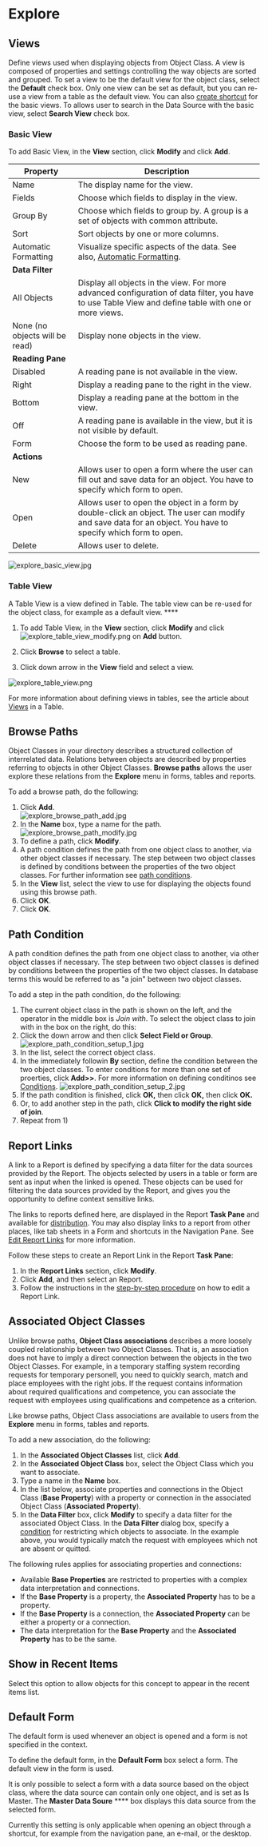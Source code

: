 # Explore


## Views

Define views used when displaying objects from Object Class. A view is composed of properties and settings controlling the way objects are sorted and grouped. To set a view to be the default view for the object class, select the **Default** check box. Only one view can be set as default, but you can re-use a view from a table as the default view. You can also [create shortcut](../../../user-interface/navigation-pane.md "Add a Shortcut to a View Button, Group or Folder") for the basic views. To allows user to search in the Data Source with the basic view, select **Search View** check box.

### Basic View

To add Basic View, in the **View** section, click **Modify** and click **Add**.

| Property                       | Description |
|--------------------------------|-------------|
| Name                           | The display name for the view. |
| Fields                         | Choose which fields to display in the view. |
| Group By                       | Choose which fields to group by. A group is a set of objects with common attribute. |
| Sort                           | Sort objects by one or more columns. |
| Automatic Formatting           | Visualize specific aspects of the data. See also, [Automatic Formatting](../../../common-concepts/automatic-formatting.md "Automatic Formatting"). |
| **Data Filter**                | |
| All Objects                    | Display all objects in the view. For more advanced configuration of data filter, you have to use Table View and define table with one or more views. |
| None (no objects will be read) | Display none objects in the view. |
| **Reading Pane**               | | 
| Disabled                       | A reading pane is not available in the view. |
| Right                          | Display a reading pane to the right in the view. |
| Bottom                         | Display a reading pane at the bottom in the view. |
| Off                            | A reading pane is available in the view, but it is not visible by default. |
| Form                           | Choose the form to be used as reading pane. |
| **Actions**                    | |
| New                            | Allows user to open a form where the user can fill out and save data for an object. You have to specify which form to open. |
| Open                           | Allows user to open the object in a form by double-click an object. The user can modify and save data for an object. You have to specify which form to open. |
| Delete                         | Allows user to delete. |


![explore_basic_view.jpg](media/explore_basic_view.jpg "Basic view")

### Table View

A Table View is a view defined in Table. The table view can be re-used for the object class, for example as a default view. **** 

1.  To add Table View, in the **View** section, click **Modify** and click ![explore_table_view_modify.png](media/explore_table_view_modify.png) on **Add** button.

2.  Click **Browse** to select a table.

3.  Click down arrow in the **View** field and select a view.

![explore_table_view.png](media/explore_table_view.png "Table view")

For more information about defining views in tables, see the article about [Views](../../../user-interface/tables/views.md "Views") in a Table.

## Browse Paths

Object Classes in your directory describes a structured collection of interrelated data. Relations between objects are described by properties referring to objects in other Object Classes. **Browse paths** allows the user explore these relations from the **Explore** menu in forms, tables and reports.

To add a browse path, do the following:

1.  Click **Add**.  
    ![explore_browse_path_add.jpg](media/explore_browse_path_add.jpg)
2.  In the **Name** box, type a name for the path.  
    ![explore_browse_path_modify.jpg](media/explore_browse_path_modify.jpg)
3.  To define a path, click **Modify**.
4.  A path condition defines the path from one object class to another, via other object classes if necessary. The step between two object classes is defined by conditions between the properties of the two object classes. For further information see [path conditions](#path-condition "Path Condition").
5.  In the **View** list, select the view to use for displaying the objects found using this browse path.
6.  Click **OK**.
7.  Click **OK**.


## Path Condition

A path condition defines the path from one object class to another, via other object classes if necessary. The step between two object classes is defined by conditions between the properties of the two object classes. In database terms this would be referred to as "a join" between two object classes.

To add a step in the path condition, do the following:

1.  The current object class in the path is shown on the left, and the operator in the middle box is *Join with*. To select the object class to join with in the box on the right, do this:
2.  Click the down arrow and then click **Select Field or Group**.  
    ![explore_path_condition_setup_1.jpg](media/explore_path_condition_setup_1.jpg)
3.  In the list, select the correct object class.
4.  In the immediately followin **By** section, define the condition between the two object classes. To enter conditions for more than one set of proerties, click **Add>>**. For more information on defining conditinos see [Conditions](../../../common-concepts/conditions.md "Conditions").  ![explore_path_condition_setup_2.jpg](media/explore_path_condition_setup_2.jpg)
5.  If the path condition is finished, click **OK,** then click **OK,** then click **OK.**
6.  Or, to add another step in the path, click **Click to modify the right side of join**.
7.  Repeat from 1)



## Report Links

A link to a Report is defined by specifying a data filter for the data sources provided by the Report. The objects selected by users in a table or form are sent as input when the linked is opened. These objects can be used for filtering the data sources provided by the Report, and gives you the opportunity to define context sensitive links.

The links to reports defined here, are displayed in the Report **Task Pane** and available for [distribution](../../../logic/action-orchestration/actions/effects/distribution-of-reports.md "Distribution of Reports"). You may also display links to a report from other places, like tab sheets in a Form and shortcuts in the Navigation Pane. See [Edit Report Links](../../../../how-to/exchange-data-with-other-applications/edit-report-links.md "Edit Report Links") for more information.

Follow these steps to create an Report Link in the Report **Task Pane**:

1.  In the **Report Links** section, click **Modify**.
2.  Click **Add**, and then select an Report.
3.  Follow the instructions in the [step-by-step procedure](../../../../how-to/exchange-data-with-other-applications/edit-report-links.md "Edit Report Links") on how to edit a Report Link.



## Associated Object Classes

Unlike browse paths, **Object Class associations** describes a more loosely coupled relationship between two Object Classes. That is, an association does not have to imply a direct connection between the objects in the two Object Classes. For example, in a temporary staffing system recording requests for temporary personell, you need to quickly search, match and place employees with the right jobs. If the request contains information about required qualifications and competence, you can associate the request with employees using qualifications and competence as a criterion.

Like browse paths, Object Class associations are available to users from the **Explore** menu in forms, tables and reports.

To add a new association, do the following:

1.  In the **Associated Object Classes** list, click **Add**.
2.  In the **Associated Object Class** box, select the Object Class which you want to associate.
3.  Type a name in the **Name** box.
4.  In the list below, associate properties and connections in the Object Class (**Base Property**) with a property or connection in the associated Object Class (**Associated Property**).
5.  In the **Data Filter** box, click **Modify** to specify a data filter for the associated Object Class. In the **Data Filter** dialog box, specify a [condition](../../../common-concepts/conditions.md) for restricting which objects to associate. In the example above, you would typically match the request with employees which not are absent or quitted.

The following rules applies for associating properties and connections:

*   Available **Base Properties** are restricted to properties with a complex data interpretation and connections.
*   If the **Base Property** is a property, the **Associated Property** has to be a property.
*   If the **Base Property** is a connection, the **Associated Property** can be either a property or a connection.
*   The data interpretation for the **Base Property** and the **Associated Property** has to be the same.

## Show in Recent Items

Select this option to allow objects for this concept to appear in the recent items list.


## Default Form

The default form is used whenever an object is opened and a form is not specified in the context.

To define the default form, in the **Default Form** box select a form. The default view in the form is used.

It is only possible to select a form with a data source based on the object class, where the data source can contain only one object, and is set as Is Master. The **Master Data Soure** **** box displays this data source from the selected form.

Currently this setting is only applicable when opening an object through a shortcut, for example from the navigation pane, an e-mail, or the desktop.


